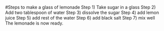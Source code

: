 #Steps to make a glass of lemonade
Step 1) Take sugar in a glass
Step 2) Add two tablespoon of water
Step 3) dissolve the sugar 
Step 4) add lemon juice
Step 5) add rest of the water
Step 6) add black salt
Step 7) mix well
The lemonade is now ready.